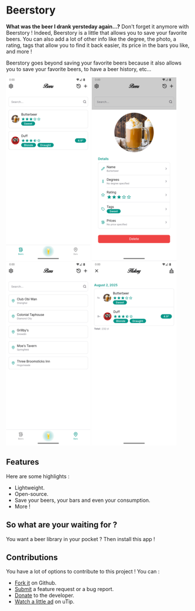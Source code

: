 # Beerstory

**What was the beer I drank yersteday again...?**
Don't forget it anymore with Beerstory ! Indeed, Beerstory is a little that allows you to save your favorite beers. You can also add a lot of other info like the degree, the photo, a rating, tags that allow you to find it back easier, its price in the bars you like, and more !

Beerstory goes beyond saving your favorite beers because it also allows you to save your favorite beers, to have a beer history, etc...

<img src="https://github.com/Skyost/Beerstory/blob/master/screenshots/1.png" height="500" alt="Screenshot 1">
<img src="https://github.com/Skyost/Beerstory/blob/master/screenshots/2.png" height="500" alt="Screenshot 2">
<img src="https://github.com/Skyost/Beerstory/blob/master/screenshots/3.png" height="500" alt="Screenshot 3">
<img src="https://github.com/Skyost/Beerstory/blob/master/screenshots/4.png" height="500" alt="Screenshot 4">

## Features

Here are some highlights :

* Lightweight.
* Open-source.
* Save your beers, your bars and even your consumption.
* More !

## So what are your waiting for ?

You want a beer library in your pocket ? Then install this app !

## Contributions

You have a lot of options to contribute to this project ! You can :

* [Fork it](https://github.com/Skyost/Beerstory/fork) on Github.
* [Submit](https://github.com/Skyost/Beerstory/issues/new/choose) a feature request or a bug report.
* [Donate](https://paypal.me/Skyost) to the developer.
* [Watch a little ad](https://utip.io/skyost) on uTip.